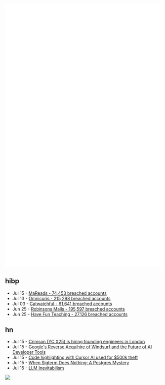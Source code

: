 ![Metrics](https://raw.githubusercontent.com/phixion/phixion/master/metrics.svg)

## hibp

<!--
for https://github.com/phixion/phixion/blob/main/.github/workflows/feeds.yml
-->
<!--START_SECTION:haveibeenpwnd-->
- Jul 15 - [MaReads - 74,453 breached accounts](https://haveibeenpwned.com/Breach/MaReads)
- Jul 13 - [Omnicuris - 215,298 breached accounts](https://haveibeenpwned.com/Breach/Omnicuris)
- Jul 03 - [Catwatchful - 61,641 breached accounts](https://haveibeenpwned.com/Breach/Catwatchful)
- Jun 25 - [Robinsons Malls - 195,597 breached accounts](https://haveibeenpwned.com/Breach/RobinsonsMalls)
- Jun 25 - [Have Fun Teaching - 27,126 breached accounts](https://haveibeenpwned.com/Breach/HaveFunTeaching)
<!--END_SECTION:haveibeenpwnd-->

## hn

<!--
for https://github.com/phixion/phixion/blob/main/.github/workflows/feeds.yml
-->
<!--START_SECTION:hn-->
- Jul 15 - [Crimson (YC X25) is hiring founding engineers in London](https://www.ycombinator.com/companies/crimson/jobs/kCikzj1-founding-engineer-full-stack)
- Jul 15 - [Google's Reverse Acquihire of Windsurf and the Future of AI Developer Tools](https://www.qodo.ai/blog/googles-reverse-acquihire-of-windsurf-a-glimpse-into-the-future-of-ai-developer-tools/)
- Jul 15 - [Code highlighting with Cursor AI used for $500k theft](https://securelist.com/open-source-package-for-cursor-ai-turned-into-a-crypto-heist/116908/)
- Jul 15 - [When Sigterm Does Nothing: A Postgres Mystery](https://clickhouse.com/blog/sigterm-postgres-mystery)
- Jul 15 - [LLM Inevitabilism](https://tomrenner.com/posts/llm-inevitabilism/)
<!--END_SECTION:hn-->

<!--
for https://yhype.me
-->
![](https://hit.yhype.me/github/profile?user_id=13013670)
